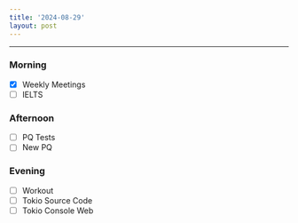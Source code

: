 ```yaml
---
title: '2024-08-29'
layout: post
---
```


---

### Morning

- [x] Weekly Meetings
- [ ] IELTS

### Afternoon

- [ ] PQ Tests
- [ ] New PQ

### Evening

- [ ] Workout
- [ ] Tokio Source Code
- [ ] Tokio Console Web
